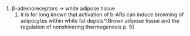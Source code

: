 1. β-adrenoreceptors → white adipose tissue
	1. it is for long known that activation of b-ARs can induce browning of adipocytes within white fat depots^[Brown adipose tissue and the regulation of nonshivering thermogenesis p. 5]